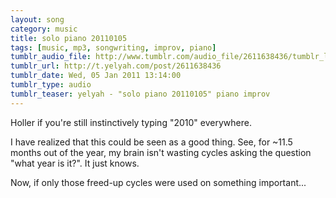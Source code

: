 ```yaml
---
layout: song
category: music
title: solo piano 20110105
tags: [music, mp3, songwriting, improv, piano]
tumblr_audio_file: http://www.tumblr.com/audio_file/2611638436/tumblr_lekdfcLDNN1qzo4ep
tumblr_url: http://t.yelyah.com/post/2611638436
tumblr_date: Wed, 05 Jan 2011 13:14:00
tumblr_type: audio
tumblr_teaser: yelyah - "solo piano 20110105" piano improv
---
```

Holler if you're still instinctively typing "2010" everywhere.

I have realized that this could be seen as a good thing. See, for ~11.5 months out of the year, my brain isn't wasting cycles asking the question "what year is it?". It just knows.

Now, if only those freed-up cycles were used on something important...
